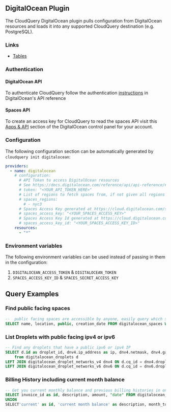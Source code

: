 ## DigitalOcean Plugin

The CloudQuery DigitalOcean plugin pulls configuration from DigitalOcean resources and loads it into any supported CloudQuery destination (e.g. PostgreSQL).

### Links

- [Tables](./docs/tables/README.md)

### Authentication

#### DigitalOcean API

To authenticate CloudQuery follow the authentication [instructions](https://docs.digitalocean.com/reference/api/api-reference/#section/Authentication) in DigitalOcean's API reference

#### Spaces API

To create an access key for CloudQuery to read the spaces API visit this [Apps & API](https://cloud.digitalocean.com/settings/api/tokens?i=d6d4a6) section of the DigitalOcean control panel for your account.

### Configuration

The following configuration section can be automatically generated by `cloudquery init digitalocean`:

```yaml title="cloudquery.yml"
providers:
  - name: digitalocean
    # configuration:
      # API Token to access DigitalOcean resources 
      # See https://docs.digitalocean.com/reference/api/api-reference/#section/Authentication
      # token: "<YOUR_API_TOKEN_HERE>"
      # List of regions to fetch spaces from, if not given all regions are assumed
      # spaces_regions:
        # - nyc3
      # Spaces Access Key generated at https://cloud.digitalocean.com/settings/api/tokens
      # spaces_access_key: "<YOUR_SPACES_ACCESS_KEY>"
      # Spaces Access Key Id generated at https://cloud.digitalocean.com/settings/api/tokens
      # spaces_access_key_id: "<YOUR_SPACES_ACCESS_KEY_ID>"
    resources:
      - "*"
```

### Environment variables

The following environment variables can be used instead of passing in them in the  configuration:

1. `DIGITALOCEAN_ACCESS_TOKEN` & `DIGITALOCEAN_TOKEN` 
2. `SPACES_ACCESS_KEY_ID` & `SPACES_SECRET_ACCESS_KEY`

## Query Examples

### Find public facing spaces

```sql
--  public facing spaces are accessible by anyone, easily query which space is public facing in your account
SELECT name, location, public, creation_date FROM digitalocean_spaces WHERE public = true;
```

### List Droplets with public facing ipv4 or ipv6

```sql
-- Find any droplets that have a public ipv6 or ipv4 IP
SELECT d.id as droplet_id, dnv4.ip_address as ip, dnv4.netmask, dnv4.gateway,  dnv6.ip_address as ipv6, dnv6.netmask as ipv6_netmask, dnv6.gateway as ipv6_gateway
	from digitalocean_droplets d 
LEFT JOIN digitalocean_droplet_networks_v4 dnv4 ON d.cq_id = dnv4.droplet_cq_id 
LEFT JOIN digitalocean_droplet_networks_v6 dnv6 ON d.cq_id = dnv6.droplet_cq_id where dnv4.type = 'public' OR dnv6.type = 'public';
```

### Billing History including current month balance

```sql
-- Get you current monthly balance and previous billing histories in one table
SELECT invoice_id as id, description, amount, "date" FROM digitalocean_billing_history
UNION 
SELECT'current' as id, 'current month balance' as description, month_to_date_usage as amount , generated_at as "date" FROM digitalocean_balance;
```